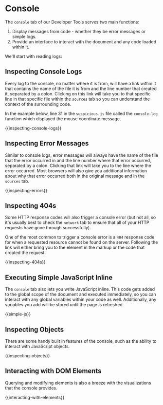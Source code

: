 # Console

The `console` tab of our Developer Tools serves two main functions:

1. Display messages from code - whether they be error messages or simple logs.
2. Provide an interface to interact with the document and any code loaded within it.

We'll start with reading logs:

## Inspecting Console Logs

Every log to the console, no matter where it is from, will have a link within it that contains the name of the file it is from and the line number that created it, separated by a colon. Clicking on this link will take you to that specific line in that specific file within the `sources` tab so you can understand the context of the surrounding code.

In the example below, line 31 in the `suspicious.js` file called the `console.log` function which displayed the mouse coordinate message.

{{inspecting-console-logs}}

## Inspecting Error Messages

Similar to console logs, error messages will always have the name of the file that the error occurred in and the line number where that error occurred, separated by a colon. Clicking that link will take you to the line where the error occurred. Most browsers will also give you additional information about why that error occurred both in the original message and in the `sources` tab.

{{inspecting-errors}}

## Inspecting 404s

Some HTTP response codes will also trigger a console error (but not all, so it's usually best to check the `network` tab to ensure that all of your HTTP requests have gone through successfully).

One of the most common to trigger a console error is a `404` response code for when a requested resource cannot be found on the server. Following the link will either bring you to the element in the markup or the code that created the request.

{{inspecting-404s}}

## Executing Simple JavaScript Inline

The `console` tab also lets you write JavaScript inline. This code gets added to the global scope of the document and executed immediately, so you can interact with any global variables within your code as well. Additionally, any variables you add will be stored until the page is refreshed.

{{simple-js}}

## Inspecting Objects

There are some handy built in features of the console, such as the ability to interact with JavaScript objects.

{{inspecting-objects}}

## Interacting with DOM Elements

Querying and modifying elements is also a breeze with the visualizations that the console provides.

{{interacting-with-elements}}
